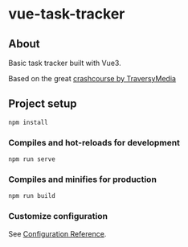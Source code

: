 # vue-task-tracker
## About
Basic task tracker built with Vue3.

Based on the great [crashcourse by TraversyMedia](https://www.youtube.com/watch?v=qZXt1Aom3Cs)

## Project setup
```
npm install
```

### Compiles and hot-reloads for development
```
npm run serve
```

### Compiles and minifies for production
```
npm run build
```

### Customize configuration
See [Configuration Reference](https://cli.vuejs.org/config/).
